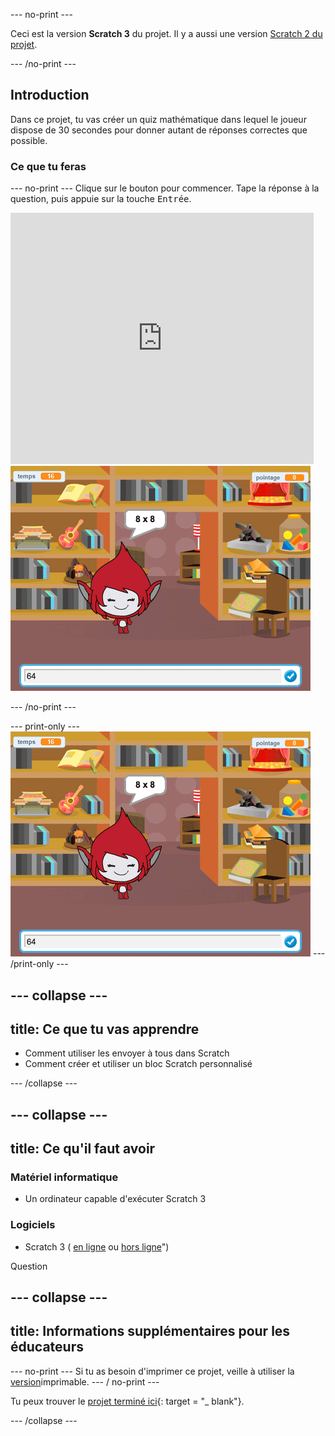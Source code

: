 \--- no-print \---

Ceci est la version **Scratch 3** du projet. Il y a aussi une version [Scratch 2 du projet](https://projects.raspberrypi.org/en/projects/brain-game-scratch2).

\--- /no-print \---

## Introduction

Dans ce projet, tu vas créer un quiz mathématique dans lequel le joueur dispose de 30 secondes pour donner autant de réponses correctes que possible.

### Ce que tu feras

\--- no-print \--- Clique sur le bouton pour commencer. Tape la réponse à la question, puis appuie sur la touche <kbd>Entrée</kbd>.

<div class="scratch-preview">
  <iframe allowtransparency="true" width="485" height="402" src="https://scratch.mit.edu/projects/embed/250234955/?autostart=false" frameborder="0" scrolling="no"></iframe>
  <img src="images/brain-final.png">
</div>

\--- /no-print \---

\--- print-only \--- ![Brain Game](images/brain-final.png) \--- /print-only \---

## \--- collapse \---

## title: Ce que tu vas apprendre

+ Comment utiliser les envoyer à tous dans Scratch
+ Comment créer et utiliser un bloc Scratch personnalisé

\--- /collapse \---

## \--- collapse \---

## title: Ce qu'il faut avoir

### Matériel informatique

+ Un ordinateur capable d'exécuter Scratch 3

### Logiciels

+ Scratch 3 ( [en ligne](http://rpf.io/scratchon) ou [hors ligne](http://rpf.io/scratchoff)")

Question

## \--- collapse \---

## title: Informations supplémentaires pour les éducateurs

\--- no-print \--- Si tu as besoin d'imprimer ce projet, veille à utiliser la [version](https://projects.raspberrypi.org/en/projects/brain-game/print)imprimable. \--- / no-print \---

Tu peux trouver le [projet terminé ici](http://rpf.io/p/en/brain-game-get){: target = "_ blank"}.

\--- /collapse \---